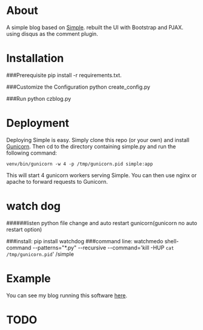 About
================
A simple blog based on [Simple](http://github.com/orf/simple).
rebuilt the UI with Bootstrap and PJAX.
using disqus as the comment plugin.


Installation
============

###Prerequisite
    pip install -r requirements.txt.

###Customize the Configuration
    python create_config.py

###Run
    python czblog.py

Deployment
============
Deploying Simple is easy. Simply clone this repo (or your own) and install [Gunicorn](http://gunicorn.org/).
Then cd to the directory containing simple.py and run the following command:

    venv/bin/gunicorn -w 4 -p /tmp/gunicorn.pid simple:app 

This will start 4 gunicorn workers serving Simple. You can then use nginx or apache to forward requests to Gunicorn.

watch dog 
=============
######listen python file change and auto restart gunicorn(gunicorn no auto restart option)

###install:
    pip install watchdog
###command line:
    watchmedo shell-command --patterns="*.py" --recursive --command='kill -HUP `cat /tmp/gunicorn.pid`' /simple


Example
============
You can see my blog running this software [here](http://chuan7i.com).

TODO
============

